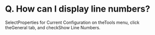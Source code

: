 # Q. How can I display line numbers?

SelectProperties for Current Configuration on theTools menu, click theGeneral tab, and checkShow Line Numbers.
